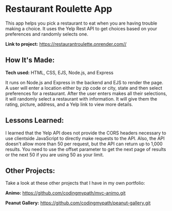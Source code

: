 # Restaurant Roulette App
This app helps you pick a restaurant to eat when you are having trouble making a choice. It uses the Yelp Rest API to get choices based on your preferences and randomly selects one.

**Link to project:** https://restaurantroulette.onrender.com//


## How It's Made:

**Tech used:** HTML, CSS, EJS, Node.js, and Express

It runs on Node.js and Express in the backend and EJS to render the page. A user will enter a location either by zip code or city, state and then select preferences for a restaurant. After the user enters makes all their selections, it will randomly select a restaurant with information. It will give them the rating, picture, address, and a Yelp link to view more details.


## Lessons Learned:

I learned that the Yelp API does not provide the CORS headers necessary to use clientside JavaScript to directly make requests to the API. Also, the API doesn't allow more than 50 per request, but the API can return up to 1,000 results. You need to use the offset parameter to get the next page of results or the next 50 if you are using 50 as your limit.

## Other Projects:
Take a look at these other projects that I have in my own portfolio:

**Animo:** https://github.com/codingmypath/mvc-animo.git

**Peanut Gallery:** https://github.com/codingmypath/peanut-gallery.git

